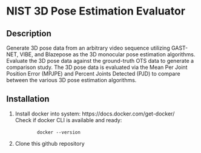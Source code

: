 # NIST 3D Pose Estimation Evaluator

## Description
Generate 3D pose data from an arbitrary video sequence utilizing GAST-NET, VIBE, and Blazepose
as the 3D monocular pose estimation algorithms. Evaluate the 3D pose data against the ground-truth
OTS data to generate a comparison study. The 3D pose data is evaluated via the Mean Per Joint Position Error (MPJPE)
and Percent Joints Detected (PJD) to compare between the various 3D pose estimation algorithms. 

## Installation 
<ol>
    <li>
        Install docker into system: https://docs.docker.com/get-docker/<br>
        Check if docker CLI is available and ready:<br>
        <code>
        docker --version
        </code>
    </li>
    <li>Clone this github repository</li>
</ol>
